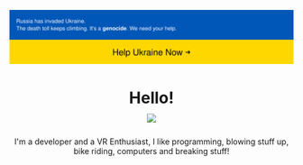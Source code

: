 [![Stand With Ukraine](https://raw.githubusercontent.com/vshymanskyy/StandWithUkraine/main/banner2-direct.svg)](https://stand-with-ukraine.pp.ua)

<h1 align="center">
  Hello!<br />
  <img src="https://user-images.githubusercontent.com/57566773/232234373-28866d85-37f6-4d0e-b2b2-335cf2ed27b5.png">
</h1>

<p align="center">
  I'm a developer and a VR Enthusiast, I like programming, blowing stuff up, bike riding, computers and breaking stuff!
</p>
